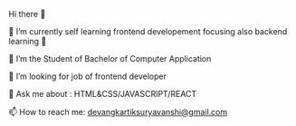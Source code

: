  Hi there 👋
    
🔭 I’m currently self learning frontend developement
     focusing also backend learning 🦾

🌱 I’m the Student of Bachelor of Computer Application

🤔 I’m looking for job of frontend developer

💬 Ask me about : HTML&CSS/JAVASCRIPT/REACT

📫 How to reach me: devangkartiksuryavanshi@gmail.com



